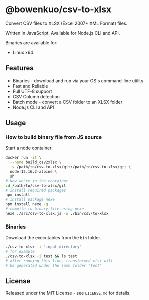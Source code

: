 # @bowenkuo/csv-to-xlsx

Convert CSV files to XLSX (Excel 2007+ XML Format) files.

Written in JavaScript. Available for Node.js CLI and API.

Binaries are available for:

- Linux x64

## Features

- Binaries - download and run via your OS's command-line utility
- Fast and Reliable
- Full UTF-8 support
- CSV Column detection
- Batch mode - convert a CSV folder to an XLSX folder
- Node.js CLI and API

## Usage

### How to build binary file from JS source

Start a node container

```bash
docker run -it \
  --name build_csv2xlsx \
  -v /path/to/csv-to-xlsx/git:/path/to/csv-to-xlsx/git \
  node:12.16.2-alpine \
  sh
# Now we're in the container
cd /path/to/csv-to-xlsx/git
# install required packages
npm install
# install package nexe
npm install nexe -g
# compile to binary file using nexe
nexe ./src/csv-to-xlsx.js -o ./bin/csv-to-xlsx
```

### Binaries

Download the executables from the `bin` folder.

```bash
./csv-to-xlsx -i "input-directory"
# for example
./csv-to-xlsx -i test && ls test
# after running this line, transformed xlsx will 
# be generated under the same folder 'test'
```

## License

Released under the MIT License - see `LICENSE.md` for details.
